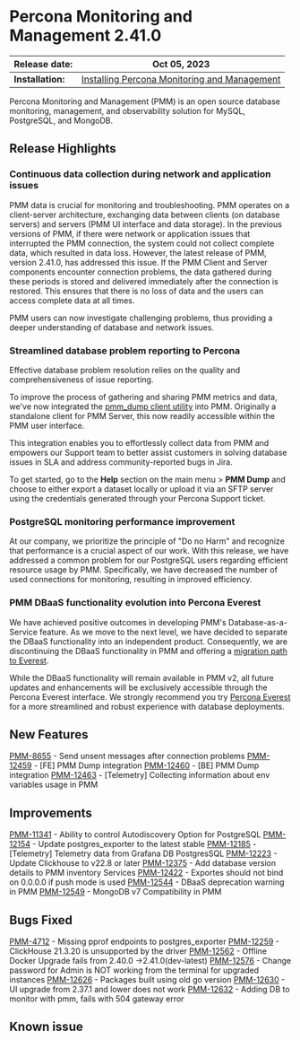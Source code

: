 
# Percona Monitoring and Management 2.41.0


| **Release date:** | Oct 05, 2023                                                                                    |
| ----------------- | ----------------------------------------------------------------------------------------------- |
| **Installation:** | [Installing Percona Monitoring and Management](https://www.percona.com/software/pmm/quickstart) |

Percona Monitoring and Management (PMM) is an open source database monitoring, management, and observability solution for MySQL, PostgreSQL, and MongoDB.

<!---

!!! caution alert alert-warning "Important/Caution"
    Crucial points that need emphasis:

    - Important: A significant point that deserves emphasis.
    - Caution: Used to mean 'Continue with care'.

--->

## Release Highlights

### Continuous data collection during network and application issues

PMM data is crucial for monitoring and troubleshooting. PMM operates on a client-server architecture, exchanging data between clients (on database servers) and servers (PMM UI interface and data storage). In the previous versions of PMM, if there were network or application issues that interrupted the PMM connection, the system could not collect complete data, which resulted in data loss. However, the latest release of PMM, version 2.41.0, has addressed this issue. If the PMM Client and Server components encounter connection problems, the data gathered during these periods is stored and delivered immediately after the connection is restored. This ensures that there is no loss of data and the users can access complete data at all times.

PMM users can now investigate challenging problems, thus providing a deeper understanding of database and network issues.

### Streamlined database problem reporting to Percona

Effective database problem resolution relies on the quality and comprehensiveness of issue reporting.

To improve the process of gathering and sharing PMM metrics and data, we've now integrated the [pmm_dump client utility](https://docs.percona.com/pmm-dump-documentation/index.html) into PMM. Originally a standalone client for PMM Server, this now readily accessible within the PMM user interface.

This integration enables you to effortlessly collect data from PMM and empowers our Support team to better assist customers in solving database issues in SLA and address community-reported bugs in Jira.

To get started, go to the **Help** section on the main menu > **PMM Dump** and choose to either export a dataset locally or upload it via an SFTP server using the credentials generated through your Percona Support ticket.

### PostgreSQL monitoring performance improvement
At our company, we prioritize the principle of "Do no Harm" and recognize that performance is a crucial aspect of our work. With this release, we have addressed a common problem for our PostgreSQL users regarding efficient resource usage by PMM. Specifically, we have decreased the number of used connections for monitoring, resulting in improved efficiency.

### PMM DBaaS functionality evolution into Percona Everest

We have achieved positive outcomes in developing PMM's Database-as-a-Service feature. As we move to the next level, we have decided to separate the DBaaS functionality into an independent product. Consequently, we are discontinuing the DBaaS functionality in PMM and offering a [migration path to Everest](http://per.co.na/pmm-to-everest-guide).

While the DBaaS functionality will remain available in PMM v2, all future updates and enhancements will be exclusively accessible through the Percona Everest interface.
We strongly recommend you try [Percona Everest](http://per.co.na/pmm-to-everest) for a more streamlined and robust experience with database deployments.

## New Features

[PMM-8655](https://jira.percona.com/browse/PMM-8655) - Send unsent messages after connection problems
[PMM-12459](https://jira.percona.com/browse/PMM-12459) - [FE] PMM Dump integration
[PMM-12460](https://jira.percona.com/browse/PMM-12460) - [BE] PMM Dump integration
[PMM-12463](https://jira.percona.com/browse/PMM-12463) - [Telemetry] Collecting information about env variables usage in PMM

## Improvements

[PMM-11341](https://jira.percona.com/browse/PMM-11341) - Ability to control Autodiscovery Option for PostgreSQL
[PMM-12154](https://jira.percona.com/browse/PMM-12154) - Update postgres_exporter to the latest stable
[PMM-12185](https://jira.percona.com/browse/PMM-12185) - [Telemetry] Telemetry data from Grafana DB PostgresSQL
[PMM-12223](https://jira.percona.com/browse/PMM-12223) - Update Clickhouse to v22.8 or later
[PMM-12375](https://jira.percona.com/browse/PMM-12375) - Add database version details to PMM inventory Services
[PMM-12422](https://jira.percona.com/browse/PMM-12422) - Exportes should not bind on 0.0.0.0 if push mode is used
[PMM-12544](https://jira.percona.com/browse/PMM-12544) - DBaaS deprecation warning in PMM
[PMM-12549](https://jira.percona.com/browse/PMM-12549) - MongoDB v7 Compatibility in PMM


## Bugs Fixed

[PMM-4712](https://jira.percona.com/browse/PMM-4712) - Missing pprof endpoints to postgres_exporter
[PMM-12259](https://jira.percona.com/browse/PMM-12259) - ClickHouse 21.3.20 is unsupported by the driver
[PMM-12562](https://jira.percona.com/browse/PMM-12562)  - Offline Docker Upgrade fails from 2.40.0 ->2.41.0(dev-latest)
[PMM-12576](https://jira.percona.com/browse/PMM-12576) - Change password for Admin is NOT working from the terminal for upgraded instances
[PMM-12626](https://jira.percona.com/browse/PMM-12626) - Packages built using old go version
[PMM-12630](https://jira.percona.com/browse/PMM-12630) - UI upgrade from 2.37.1 and lower does not work
[PMM-12632](https://jira.percona.com/browse/PMM-12632) - Adding DB to monitor with pmm, fails with 504 gateway error


## Known issue

